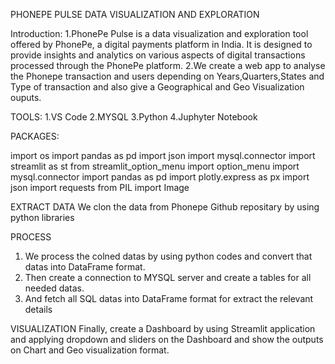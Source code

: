 PHONEPE PULSE DATA VISUALIZATION AND EXPLORATION

Introduction:
1.PhonePe Pulse is a data visualization and exploration tool offered by PhonePe, a digital payments platform in India. It is designed to provide insights and analytics on various aspects of digital transactions processed through the PhonePe platform. 
2.We create a web app to analyse the Phonepe transaction and users depending on Years,Quarters,States and Type of transaction and also give a Geographical and Geo Visualization ouputs.

TOOLS:
1.VS Code
2.MYSQL
3.Python
4.Juphyter Notebook

PACKAGES:

import os
import pandas as pd
import json
import mysql.connector
import streamlit as st
from streamlit_option_menu import option_menu
import mysql.connector
import pandas as pd
import plotly.express as px
import json
import requests
from PIL import Image

EXTRACT DATA
   We clon the data from Phonepe Github repositary by using python libraries

PROCESS
  1. We process the colned datas by using python codes and convert that datas into DataFrame format.
  2. Then create a connection to MYSQL server and create a tables for all needed datas.
  3. And fetch all SQL datas into DataFrame format for extract the relevant details
    
VISUALIZATION
     Finally, create a Dashboard by using Streamlit application and applying dropdown and sliders on the Dashboard and show the outputs on Chart and Geo visualization format.
  





